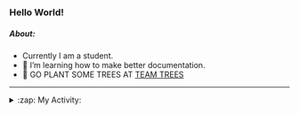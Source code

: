 ### Hello World!

##### About:
- Currently I am a student.
- 🌱 I’m learning how to make better documentation.
- 🌱 GO PLANT SOME TREES AT [TEAM TREES](https://teamtrees.org/)

---
<details>
  <summary>:zap: My Activity:</summary>
  
<!--START_SECTION:waka-->
![Code Time](http://img.shields.io/badge/Code%20Time-1%2C121%20hrs%2033%20mins-blue)

**I'm a Night 🦉** 

```text
🌞 Morning                1596 commits        ██░░░░░░░░░░░░░░░░░░░░░░░   09.77 % 
🌆 Daytime                5557 commits        █████████░░░░░░░░░░░░░░░░   34.03 % 
🌃 Evening                4634 commits        ███████░░░░░░░░░░░░░░░░░░   28.38 % 
🌙 Night                  4543 commits        ███████░░░░░░░░░░░░░░░░░░   27.82 % 
```
📅 **I'm Most Productive on Wednesday** 

```text
Monday                   2368 commits        ████░░░░░░░░░░░░░░░░░░░░░   14.50 % 
Tuesday                  2042 commits        ███░░░░░░░░░░░░░░░░░░░░░░   12.50 % 
Wednesday                3917 commits        ██████░░░░░░░░░░░░░░░░░░░   23.99 % 
Thursday                 2140 commits        ███░░░░░░░░░░░░░░░░░░░░░░   13.10 % 
Friday                   1619 commits        ██░░░░░░░░░░░░░░░░░░░░░░░   09.91 % 
Saturday                 1451 commits        ██░░░░░░░░░░░░░░░░░░░░░░░   08.89 % 
Sunday                   2793 commits        ████░░░░░░░░░░░░░░░░░░░░░   17.10 % 
```


📊 **This Week I Spent My Time On** 

```text
🔥 Editors: 
VS Code                  7 hrs 8 mins        █████████████████████████   100.00 % 

🐱‍💻 Projects: 
praise                   7 hrs 7 mins        █████████████████████████   99.60 % 
CSF22                    1 min               ░░░░░░░░░░░░░░░░░░░░░░░░░   00.40 % 
```


 Last Updated on 11/05/2023 15:08:07 UTC
<!--END_SECTION:waka-->
</details>
